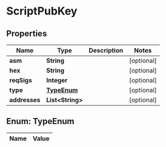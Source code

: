 
# ScriptPubKey

## Properties
Name | Type | Description | Notes
------------ | ------------- | ------------- | -------------
**asm** | **String** |  |  [optional]
**hex** | **String** |  |  [optional]
**reqSigs** | **Integer** |  |  [optional]
**type** | [**TypeEnum**](#TypeEnum) |  |  [optional]
**addresses** | **List&lt;String&gt;** |  |  [optional]


<a name="TypeEnum"></a>
## Enum: TypeEnum
Name | Value
---- | -----



